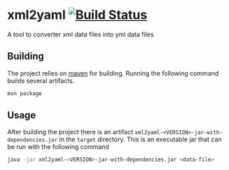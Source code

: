 # xml2yaml [![Build Status](https://travis-ci.org/gurpsdomain/xml2yaml.svg?branch=master)](https://travis-ci.org/gurpsdomain/xml2yaml)
A tool to converter xml data files into yml data files

## Building
The project relies on [maven][] for building. Running the following command
builds several artifacts. 

```sh
mvn package
```

## Usage
After building the project there is an artifact
`xml2yaml-<VERSION>-jar-with-dependencies.jar` in the `target` directory. This
is an executable jar that can be run with the following command

```sh
java -jar xml2yaml-<VERSION>-jar-with-dependencies.jar <data-file>
```

[maven]: https://maven.apache.org/
